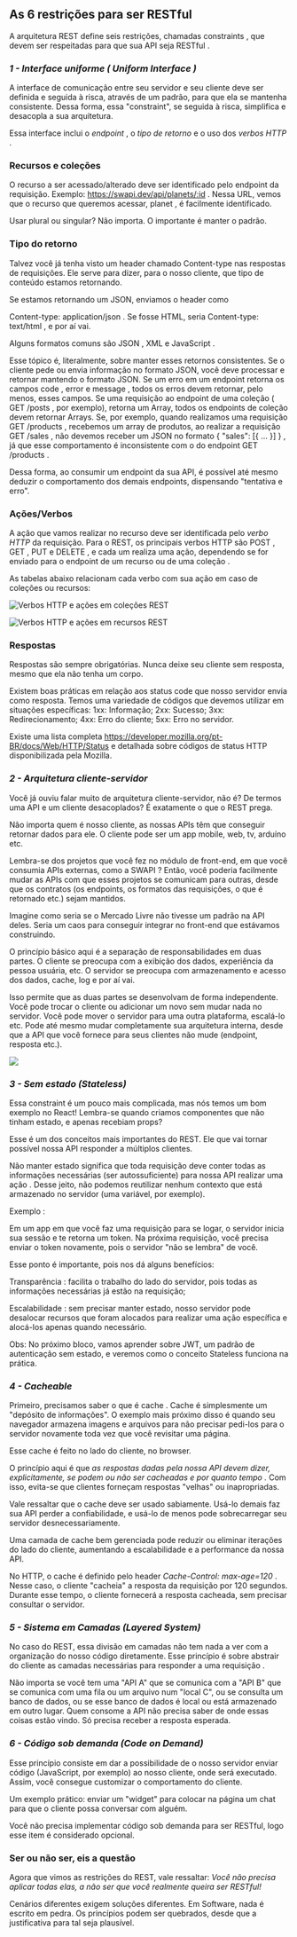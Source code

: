 ## As 6 restrições para ser RESTful

A arquitetura REST define seis restrições, chamadas constraints , que devem ser respeitadas para que sua API seja RESTful .

### *1 - Interface uniforme ( Uniform Interface )*

A interface de comunicação entre seu servidor e seu cliente deve ser definida e seguida à risca, através de um padrão, para que ela se mantenha consistente. Dessa forma, essa "constraint", se seguida à risca, simplifica e desacopla a sua arquitetura.

Essa interface inclui o *endpoint* , o *tipo de retorno* e o uso dos *verbos HTTP* .

### Recursos e coleções

O recurso a ser acessado/alterado deve ser identificado pelo endpoint da requisição. Exemplo: https://swapi.dev/api/planets/:id . Nessa URL, vemos que o recurso que queremos acessar, planet , é facilmente identificado.

Usar plural ou singular? Não importa. O importante é manter o padrão.

### Tipo do retorno
Talvez você já tenha visto um header chamado Content-type nas respostas de requisições. Ele serve para dizer, para o nosso cliente, que tipo de conteúdo estamos retornando.

Se estamos retornando um JSON, enviamos o header como 

Content-type: application/json . Se fosse HTML, seria Content-type: text/html , e por aí vai.

Alguns formatos comuns são JSON , XML e JavaScript .

Esse tópico é, literalmente, sobre manter esses retornos consistentes. Se o cliente pede ou envia informação no formato JSON, você deve processar e retornar mantendo o formato JSON. Se um erro em um endpoint retorna os campos code , error e message , todos os erros devem retornar, pelo menos, esses campos. Se uma requisição ao endpoint de uma coleção ( GET /posts , por exemplo), retorna um Array, todos os endpoints de coleção devem retornar Arrays. Se, por exemplo, quando realizamos uma requisição GET /products , recebemos um array de produtos, ao realizar a requisição GET /sales , não devemos receber um JSON no formato { "sales": [{ ... }] } , já que esse comportamento é inconsistente com o do endpoint GET /products .

Dessa forma, ao consumir um endpoint da sua API, é possível até mesmo deduzir o comportamento dos demais endpoints, dispensando "tentativa e erro".

### Ações/Verbos

A ação que vamos realizar no recurso deve ser identificada pelo *verbo HTTP* da requisição. Para o REST, os principais verbos HTTP são POST , GET , PUT e DELETE , e cada um realiza uma ação, dependendo se for enviado para o endpoint de um recurso ou de uma coleção .

As tabelas abaixo relacionam cada verbo com sua ação em caso de coleções ou recursos:

<img src="REST-collection-requests.png" alt='Verbos HTTP e ações em coleções REST
'>

<img src="REST-resource-requests.png" alt='Verbos HTTP e ações em recursos REST
'>

### Respostas

Respostas são sempre obrigatórias. Nunca deixe seu cliente sem resposta, mesmo que ela não tenha um corpo.

Existem boas práticas em relação aos status code que nosso servidor envia como resposta. Temos uma variedade de códigos que devemos utilizar em situações específicas:
  1xx: Informação;
  2xx: Sucesso;
  3xx: Redirecionamento;
  4xx: Erro do cliente;
  5xx: Erro no servidor.

Existe uma lista completa https://developer.mozilla.org/pt-BR/docs/Web/HTTP/Status e detalhada sobre códigos de status HTTP disponibilizada pela Mozilla.

### *2 - Arquitetura cliente-servidor*

Você já ouviu falar muito de arquitetura cliente-servidor, não é? De termos uma API e um cliente desacoplados? É exatamente o que o REST prega.

Não importa quem é nosso cliente, as nossas APIs têm que conseguir retornar dados para ele. O cliente pode ser um app mobile, web, tv, arduíno etc.

Lembra-se dos projetos que você fez no módulo de front-end, em que você consumia APIs externas, como a SWAPI ? Então, você poderia facilmente mudar as APIs com que esses projetos se comunicam para outras, desde que os contratos (os endpoints, os formatos das requisições, o que é retornado etc.) sejam mantidos.

Imagine como seria se o Mercado Livre não tivesse um padrão na API deles. Seria um caos para conseguir integrar no front-end que estávamos construindo.

O princípio básico aqui é a separação de responsabilidades em duas partes. O cliente se preocupa com a exibição dos dados, experiência da pessoa usuária, etc. O servidor se preocupa com armazenamento e acesso dos dados, cache, log e por aí vai.

Isso permite que as duas partes se desenvolvam de forma independente. Você pode trocar o cliente ou adicionar um novo sem mudar nada no servidor. Você pode mover o servidor para uma outra plataforma, escalá-lo etc. Pode até mesmo mudar completamente sua arquitetura interna, desde que a API que você fornece para seus clientes não mude (endpoint, resposta etc.).

<img src='client-server.png' />


### *3 - Sem estado (Stateless)*

Essa constraint é um pouco mais complicada, mas nós temos um bom exemplo no React! Lembra-se quando criamos componentes que não tinham estado, e apenas recebiam props?

Esse é um dos conceitos mais importantes do REST. Ele que vai tornar possível nossa API responder a múltiplos clientes.

Não manter estado significa que toda requisição deve conter todas as informações necessárias (ser autossuficiente) para nossa API realizar uma ação . Desse jeito, não podemos reutilizar nenhum contexto que está armazenado no servidor (uma variável, por exemplo).

Exemplo :

Em um app em que você faz uma requisição para se logar, o servidor inicia sua sessão e te retorna um token.
Na próxima requisição, você precisa enviar o token novamente, pois o servidor "não se lembra" de você.

Esse ponto é importante, pois nos dá alguns benefícios:

  Transparência : facilita o trabalho do lado do servidor, pois todas as informações necessárias já estão na requisição;

  Escalabilidade : sem precisar manter estado, nosso servidor pode desalocar recursos que foram alocados para realizar uma ação específica e alocá-los apenas quando necessário.

Obs: No próximo bloco, vamos aprender sobre JWT, um padrão de autenticação sem estado, e veremos como o conceito Stateless funciona na prática.


### *4 - Cacheable*

Primeiro, precisamos saber o que é cache . Cache é simplesmente um "depósito de informações". O exemplo mais próximo disso é quando seu navegador armazena imagens e arquivos para não precisar pedi-los para o servidor novamente toda vez que você revisitar uma página.

Esse cache é feito no lado do cliente, no browser.

O princípio aqui é que *as respostas dadas pela nossa API devem dizer, explicitamente, se podem ou não ser cacheadas e por quanto tempo .* Com isso, evita-se que clientes forneçam respostas "velhas" ou inapropriadas.

Vale ressaltar que o cache deve ser usado sabiamente. Usá-lo demais faz sua API perder a confiabilidade, e usá-lo de menos pode sobrecarregar seu servidor desnecessariamente.

Uma camada de cache bem gerenciada pode reduzir ou eliminar iterações do lado do cliente, aumentando a escalabilidade e a performance da nossa API.

No HTTP, o cache é definido pelo header *Cache-Control: max-age=120* . Nesse caso, o cliente "cacheia" a resposta da requisição por 120 segundos. Durante esse tempo, o cliente fornecerá a resposta cacheada, sem precisar consultar o servidor.


### *5 - Sistema em Camadas (Layered System)*

No caso do REST, essa divisão em camadas não tem nada a ver com a organização do nosso código diretamente. Esse princípio é sobre abstrair do cliente as camadas necessárias para responder a uma requisição .

Não importa se você tem uma "API A" que se comunica com a "API B" que se comunica com uma fila ou um arquivo num "local C", ou se consulta um banco de dados, ou se esse banco de dados é local ou está armazenado em outro lugar. Quem consome a API não precisa saber de onde essas coisas estão vindo. Só precisa receber a resposta esperada.


### *6 - Código sob demanda (Code on Demand)*

Esse princípio consiste em dar a possibilidade de o nosso servidor enviar código (JavaScript, por exemplo) ao nosso cliente, onde será executado. Assim, você consegue customizar o comportamento do cliente.

Um exemplo prático: enviar um "widget" para colocar na página um chat para que o cliente possa conversar com alguém.

Você não precisa implementar código sob demanda para ser RESTful, logo esse item é considerado opcional.

### Ser ou não ser, eis a questão

Agora que vimos as restrições do REST, vale ressaltar: *Você não precisa aplicar todas elas, a não ser que você realmente queira ser RESTful!*

Cenários diferentes exigem soluções diferentes. Em Software, nada é escrito em pedra. Os princípios podem ser quebrados, desde que a justificativa para tal seja plausível.
